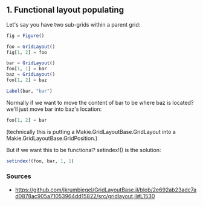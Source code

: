 ## 1. Functional layout populating
Let's say you have two sub-grids within a parent grid:
```julia
fig = Figure()

foo = GridLayout()
fig[1, 2] = foo

bar = GridLayout()
foo[1, 1] = bar
baz = GridLayout()
foo[1, 2] = baz

Label(bar, "bar")
```

Normally if we want to move the content of bar to be where baz is located? we'll just move bar into baz's location:
```julia
foo[1, 2] = bar
```
(technically this is putting a Makie.GridLayoutBase.GridLayout into a Makie.GridLayoutBase.GridPosition.)

But if we want this to be functional?
setindex!() is the solution:
```julia
setindex!(foo, bar, 1, 1)
```

### Sources
* https://github.com/jkrumbiegel/GridLayoutBase.jl/blob/2e692ab23adc7ad0878ac905a71053964dd15822/src/gridlayout.jl#L1530
